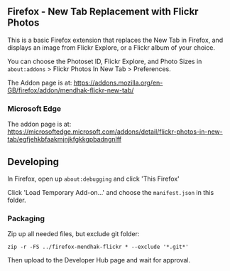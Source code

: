 ## Firefox - New Tab Replacement with Flickr Photos

This is a basic Firefox extension that replaces the New Tab in Firefox, and displays an image from Flickr Explore, or a Flickr album of your choice.  

You can choose the Photoset ID, Flickr Explore, and Photo Sizes in `about:addons` > Flickr Photos In New Tab > Preferences.  

The Addon page is at: https://addons.mozilla.org/en-GB/firefox/addon/mendhak-flickr-new-tab/


### Microsoft Edge

The addon page is at: https://microsoftedge.microsoft.com/addons/detail/flickr-photos-in-new-tab/egfjehkbfaakmjnjkfgkkgpbadngnlff 



## Developing

In Firefox, open up `about:debugging` and click 'This Firefox'

Click 'Load Temporary Add-on...' and choose the `manifest.json` in this folder.





### Packaging

Zip up all needed files, but exclude git folder: 

```
zip -r -FS ../firefox-mendhak-flickr * --exclude '*.git*'
```

Then upload to the Developer Hub page and wait for approval. 